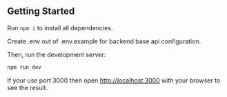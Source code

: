 ## Getting Started

Run `npm i` to install all dependencies.

Create .env out of .env.example for backend base api configuration.

Then, run the development server:

```bash
npm run dev
```

If your use port 3000 then open [http://localhost:3000](http://localhost:3000) with your browser to see the result.
